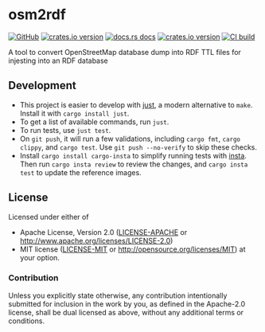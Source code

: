# osm2rdf

[![GitHub](https://img.shields.io/badge/github-nyurik/osm2rdf-8da0cb?logo=github)](https://github.com/nyurik/osm2rdf)
[![crates.io version](https://img.shields.io/crates/v/osm2rdf.svg)](https://crates.io/crates/osm2rdf)
[![docs.rs docs](https://docs.rs/osm2rdf/badge.svg)](https://docs.rs/osm2rdf)
[![crates.io version](https://img.shields.io/crates/l/osm2rdf.svg)](https://github.com/nyurik/osm2rdf/blob/main/LICENSE-APACHE)
[![CI build](https://github.com/nyurik/osm2rdf/workflows/CI/badge.svg)](https://github.com/nyurik/osm2rdf/actions)

A tool to convert OpenStreetMap database dump into RDF TTL files for injesting into an RDF database

## Development
* This project is easier to develop with [just](https://github.com/casey/just#readme), a modern alternative to `make`. Install it with `cargo install just`.
* To get a list of available commands, run `just`.
* To run tests, use `just test`.
* On `git push`, it will run a few validations, including `cargo fmt`, `cargo clippy`, and `cargo test`.  Use `git push --no-verify` to skip these checks.
* Install `cargo install cargo-insta` to simplify running tests with [insta](https://insta.rs/docs/quickstart/).  Then run `cargo insta review` to review the changes, and `cargo insta test` to update the reference images.

## License

Licensed under either of

* Apache License, Version 2.0 ([LICENSE-APACHE](LICENSE-APACHE) or <http://www.apache.org/licenses/LICENSE-2.0>)
* MIT license ([LICENSE-MIT](LICENSE-MIT) or <http://opensource.org/licenses/MIT>)
  at your option.

### Contribution

Unless you explicitly state otherwise, any contribution intentionally
submitted for inclusion in the work by you, as defined in the
Apache-2.0 license, shall be dual licensed as above, without any
additional terms or conditions.
